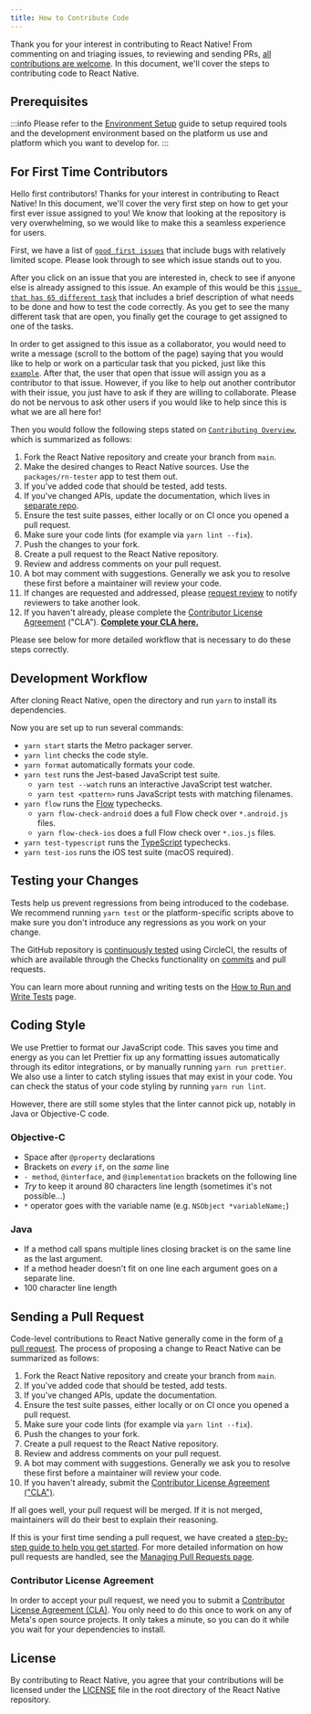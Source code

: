 ```yaml
---
title: How to Contribute Code
---
```


Thank you for your interest in contributing to React Native! From commenting on and triaging issues, to reviewing and sending PRs, [all contributions are welcome](/contributing/overview). In this document, we'll cover the steps to contributing code to React Native.

## Prerequisites

:::info
Please refer to the [Environment Setup](/docs/environment-setup) guide to setup required tools and the development environment based on the platform us use and platform which you want to develop for.
:::

## For First Time Contributors 

Hello first contributors! Thanks for your interest in contributing to React Native! In this document, we'll cover the very first step on how to get your first ever issue assigned to you! We know that looking at the repository is very overwhelming, so we would like to make this a seamless experience for users. 

First, we have a list of [`good first issues`](https://github.com/facebook/react-native/labels/good%20first%20issue) that include bugs with relatively limited scope. Please look through to see which issue stands out to you. 

After you click on an issue that you are interested in, check to see if anyone else is already assigned to this issue. An example of this would be this [`issue that has 65 different task`](https://github.com/facebook/react-native/issues/34872) that includes a brief description of what needs to be done and how to test the code correctly. As you get to see the many different task that are open, you finally get the courage to get assigned to one of the tasks. 

In order to get assigned to this issue as a collaborator, you would need to write a message (scroll to the bottom of the page) saying that you would like to help or work on a particular task that you picked, just like this [`example`](https://github.com/facebook/react-native/issues/34872#issuecomment-1268417038). After that, the user that open that issue will assign you as a contributor to that issue.  However, if you like to help out another contributor with their issue, you just have to ask if they are willing to collaborate. Please do not be nervous to ask other users if you would like to help since this is what we are all here for! 

Then you would follow the following steps stated on [`Contributing Overview`](/contributing/overview), which is summarized as follows:

1. Fork the React Native repository and create your branch from `main`.
2. Make the desired changes to React Native sources. Use the `packages/rn-tester` app to test them out.
3. If you've added code that should be tested, add tests.
4. If you've changed APIs, update the documentation, which lives in [separate repo](https://github.com/facebook/react-native-website/).
5. Ensure the test suite passes, either locally or on CI once you opened a pull request.
6. Make sure your code lints (for example via `yarn lint --fix`).
7. Push the changes to your fork.
8. Create a pull request to the React Native repository.
9. Review and address comments on your pull request.
10. A bot may comment with suggestions. Generally we ask you to resolve these first before a maintainer will review your code.
11. If changes are requested and addressed, please [request review](https://docs.github.com/en/github/collaborating-with-pull-requests/proposing-changes-to-your-work-with-pull-requests/requesting-a-pull-request-review) to notify reviewers to take another look.
12. If you haven't already, please complete the [Contributor License Agreement](/contributing/contribution-license-agreement) ("CLA"). **[Complete your CLA here.](https://code.facebook.com/cla)**

Please see below for more detailed workflow that is necessary to do these steps correctly. 

## Development Workflow

After cloning React Native, open the directory and run `yarn` to install its dependencies.

Now you are set up to run several commands:

- `yarn start` starts the Metro packager server.
- `yarn lint` checks the code style.
- `yarn format` automatically formats your code.
- `yarn test` runs the Jest-based JavaScript test suite.
  - `yarn test --watch` runs an interactive JavaScript test watcher.
  - `yarn test <pattern>` runs JavaScript tests with matching filenames.
- `yarn flow` runs the [Flow](https://flowtype.org/) typechecks.
  - `yarn flow-check-android` does a full Flow check over `*.android.js` files.
  - `yarn flow-check-ios` does a full Flow check over `*.ios.js` files.
- `yarn test-typescript` runs the [TypeScript](https://www.typescriptlang.org/) typechecks.
- `yarn test-ios` runs the iOS test suite (macOS required).

## Testing your Changes

Tests help us prevent regressions from being introduced to the codebase. We recommend running `yarn test` or the platform-specific scripts above to make sure you don't introduce any regressions as you work on your change.

The GitHub repository is [continuously tested](/contributing/how-to-run-and-write-tests#continuous-testing) using CircleCI, the results of which are available through the Checks functionality on [commits](https://github.com/facebook/react-native/commits/main) and pull requests.

You can learn more about running and writing tests on the [How to Run and Write Tests](/contributing/how-to-run-and-write-tests) page.

## Coding Style

We use Prettier to format our JavaScript code. This saves you time and energy as you can let Prettier fix up any formatting issues automatically through its editor integrations, or by manually running `yarn run prettier`. We also use a linter to catch styling issues that may exist in your code. You can check the status of your code styling by running `yarn run lint`.

However, there are still some styles that the linter cannot pick up, notably in Java or Objective-C code.

### Objective-C

- Space after `@property` declarations
- Brackets on _every_ `if`, on the _same_ line
- `- method`, `@interface`, and `@implementation` brackets on the following line
- _Try_ to keep it around 80 characters line length (sometimes it's not possible...)
- `*` operator goes with the variable name (e.g. `NSObject *variableName;`)

### Java

- If a method call spans multiple lines closing bracket is on the same line as the last argument.
- If a method header doesn't fit on one line each argument goes on a separate line.
- 100 character line length

## Sending a Pull Request

Code-level contributions to React Native generally come in the form of [a pull request](https://help.github.com/en/articles/about-pull-requests). The process of proposing a change to React Native can be summarized as follows:

1. Fork the React Native repository and create your branch from `main`.
2. If you've added code that should be tested, add tests.
3. If you've changed APIs, update the documentation.
4. Ensure the test suite passes, either locally or on CI once you opened a pull request.
5. Make sure your code lints (for example via `yarn lint --fix`).
6. Push the changes to your fork.
7. Create a pull request to the React Native repository.
8. Review and address comments on your pull request.
9. A bot may comment with suggestions. Generally we ask you to resolve these first before a maintainer will review your code.
10. If you haven't already, submit the [Contributor License Agreement ("CLA")](#contributor-license-agreement).

If all goes well, your pull request will be merged. If it is not merged, maintainers will do their best to explain their reasoning.

If this is your first time sending a pull request, we have created a [step-by-step guide to help you get started](contributing/how-to-open-a-pull-request). For more detailed information on how pull requests are handled, see the [Managing Pull Requests page](Managing-Pull-Requests).

### Contributor License Agreement

In order to accept your pull request, we need you to submit a [Contributor License Agreement (CLA)](/contributing/contribution-license-agreement). You only need to do this once to work on any of Meta's open source projects. It only takes a minute, so you can do it while you wait for your dependencies to install.

## License

By contributing to React Native, you agree that your contributions will be licensed under the [LICENSE](https://github.com/facebook/react-native/blob/main/LICENSE) file in the root directory of the React Native repository.

